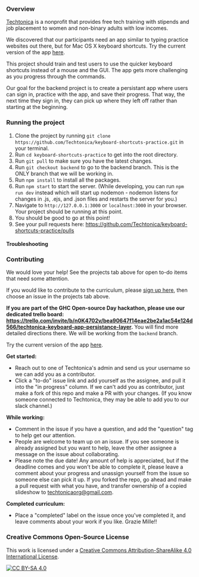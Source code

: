 ### Overview
[Techtonica](https://techtonica.org) is a nonprofit that provides free tech training with stipends and job placement to women and non-binary adults with low incomes. 

We discovered that our participants need an app similar to typing practice websites out there, but for Mac OS X keyboard shortcuts. Try the current version of the app [here](https://techtonica.github.io/keyboard-shortcuts-practice/).


This project should train and test users to use the quicker keyboard shortcuts instead of a mouse and the GUI. The app gets more challenging as you progress through the commands.

Our goal for the backend project is to create a persistant app where users can sign in, practice with the app, and save their progress. That way, the next time they sign in, they can pick up where they left off rather than starting at the beginning.

### Running the project

1. Clone the project by running `git clone https://github.com/Techtonica/keyboard-shortcuts-practice.git` in your terminal.
2. Run `cd keyboard-shortcuts-practice` to get into the root directory.
3. Run `git pull` to make sure you have the latest changes.
4. Run `git checkout backend` to go to the backend branch. This is the ONLY branch that we will be working in.
5. Run `npm install` to install all the packages.
6. Run `npm start` to start the server. (While developing, you can run `npm run dev` instead which will start up nodemon - nodemon listens for changes in .js, .ejs, and .json files and restarts the server for you.)
7. Navigate to `http://127.0.0.1:3000` or `localhost:3000` in your browser. Your project should be running at this point.
8. You should be good to go at this point!
9. See your pull requests here: https://github.com/Techtonica/keyboard-shortcuts-practice/pulls

#### Troubleshooting

### Contributing

We would love your help! See the projects tab above for open to-do items that need some attention.

If you would like to contribute to the curriculum, please [sign up here](https://docs.google.com/forms/d/e/1FAIpQLSeW0mo-Dpsig70374UEPvzexpas-31Ost_HsFwm0kjNOxtbtg/viewform?c=0&w=1), then choose an issue in the projects tab above.  

**If you are part of the GHC Open-source Day hackathon, please use our dedicated trello board: https://trello.com/invite/b/n0K4702v/bea90647f14eae2be2a1ac54e124d566/techtonica-keyboard-app-persistance-layer.** You will find more detailed directions there. We will be working from the `backend` branch.

Try the current version of the app [here](https://techtonica.github.io/keyboard-shortcuts-practice/).

**Get started:**
- Reach out to one of Techtonica's admin and send us your username so we can add you as a contributor.
- Click a "to-do" issue link and add yourself as the assignee, and pull it into the "in progress" column. If we can't add you as contributor, just make a fork of this repo and make a PR with your changes.  (If you know someone connected to Techtonica, they may be able to add you to our slack channel.)

**While working:**
- Comment in the issue if you have a question, and add the "question" tag to help get our attention.
- People are welcome to team up on an issue.  If you see someone is already assigned but you want to help, leave the other assignee a message on the issue about collaborating.
- Please note the due date! Any amount of help is appreciated, but if the deadline comes and you won't be able to complete it, please leave a comment about your progress and unassign yourself from the issue so someone else can pick it up. If you forked the repo, go ahead and make a pull request with what you have, and transfer ownership of a copied slideshow to techtonicaorg@gmail.com.

**Completed curriculum:**
- Place a "completed" label on the issue once you've completed it, and leave comments about your work if you like. Grazie Mille!!

### Creative Commons Open-Source License
This work is licensed under a [Creative Commons Attribution-ShareAlike 4.0 International License](https://creativecommons.org/licenses/by-sa/4.0/legalcode).

[![CC BY-SA 4.0](https://i.creativecommons.org/l/by-sa/4.0/88x31.png)](https://creativecommons.org/licenses/by-sa/4.0/legalcode)
